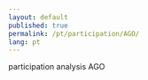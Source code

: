 ```yaml
---
layout: default
published: true
permalink: /pt/participation/AGO/
lang: pt
---
```


participation analysis AGO
